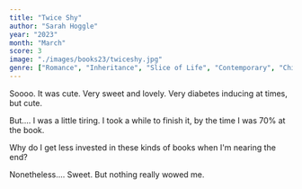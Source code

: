 ```yaml
---
title: "Twice Shy"
author: "Sarah Hoggle"
year: "2023"
month: "March"
score: 3
image: "./images/books23/twiceshy.jpg"
genre: ["Romance", "Inheritance", "Slice of Life", "Contemporary", "Chick Lit"]
---
```


Soooo. It was cute. Very sweet and lovely. Very diabetes inducing at times, but cute.

But.... I was a little tiring. I took a while to finish it, by the time I was 70% at the book.

Why do I get less invested in these kinds of books when I'm nearing the end?

Nonetheless.... Sweet. But nothing really wowed me.
